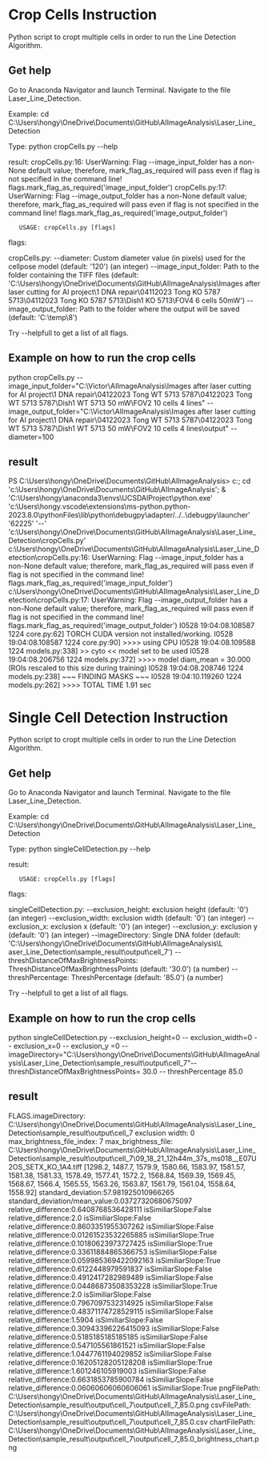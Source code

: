 # Crop Cells Instruction
Python script to cropt multiple cells in order to run the Line Detection Algorithm.
## Get help
Go to Anaconda Navigator and launch Terminal. Navigate to the file Laser_Line_Detection. 

Example: cd C:\Users\hongy\OneDrive\Documents\GitHub\AIImageAnalysis\Laser_Line_Detection

Type: python cropCells.py --help 

result:
cropCells.py:16: UserWarning: Flag --image_input_folder has a non-None default value; therefore, mark_flag_as_required will pass even if flag is not specified in the command line!
  flags.mark_flag_as_required('image_input_folder')
cropCells.py:17: UserWarning: Flag --image_output_folder has a non-None default value; therefore, mark_flag_as_required will pass even if flag is not specified in the command line!
  flags.mark_flag_as_required('image_output_folder')


       USAGE: cropCells.py [flags]
flags:

cropCells.py:
  --diameter: Custom diameter value (in pixels) used for the cellpose model
    (default: '120')
    (an integer)
  --image_input_folder: Path to the folder containing the TIFF files
    (default:
    'C:\\Users\\hongy\\OneDrive\\Documents\\GitHub\\AIImageAnalysis\\Images
    after laser cutting for AI project\\1 DNA repair\\04112023 Tong KO 5787
    5713\\04112023 Tong KO 5787 5713\\Dish1 KO 5713\\FOV4 6 cells 50mW')
  --image_output_folder: Path to the folder where the output will be saved
    (default: 'C:\\temp\\8')

Try --helpfull to get a list of all flags.


                                                        
## Example on how to run the crop cells                                                                        
python cropCells.py --image_input_folder="C:\Victor\AIImageAnalysis\Images after laser cutting for AI project\1 DNA repair\04122023 Tong WT 5713 5787\04122023 Tong WT 5713 5787\Dish1 WT 5713 50 mW\FOV2 10 cells 4 lines" --image_output_folder="C:\Victor\AIImageAnalysis\Images after laser cutting for AI project\1 DNA repair\04122023 Tong WT 5713 5787\04122023 Tong WT 5713 5787\Dish1 WT 5713 50 mW\FOV2 10 cells 4 lines\output" --diameter=100       

## result
PS C:\Users\hongy\OneDrive\Documents\GitHub\AIImageAnalysis>  c:; cd 'c:\Users\hongy\OneDrive\Documents\GitHub\AIImageAnalysis'; & 'C:\Users\hongy\anaconda3\envs\UCSDAIProject\python.exe' 'c:\Users\hongy\.vscode\extensions\ms-python.python-2023.8.0\pythonFiles\lib\python\debugpy\adapter/../..\debugpy\launcher' '62225' '--' 'c:\Users\hongy\OneDrive\Documents\GitHub\AIImageAnalysis\Laser_Line_Detection\cropCells.py'
c:\Users\hongy\OneDrive\Documents\GitHub\AIImageAnalysis\Laser_Line_Detection\cropCells.py:16: UserWarning: Flag --image_input_folder has a non-None default value; therefore, mark_flag_as_required will pass even if flag is not specified in the command line!
  flags.mark_flag_as_required('image_input_folder')
c:\Users\hongy\OneDrive\Documents\GitHub\AIImageAnalysis\Laser_Line_Detection\cropCells.py:17: UserWarning: Flag --image_output_folder has a non-None default value; therefore, mark_flag_as_required will pass even if flag is not specified in the command line!
  flags.mark_flag_as_required('image_output_folder')
I0528 19:04:08.108587  1224 core.py:62] TORCH CUDA version not installed/working.
I0528 19:04:08.108587  1224 core.py:90] >>>> using CPU
I0528 19:04:08.109588  1224 models.py:338] >> cyto << model set to be used
I0528 19:04:08.206756  1224 models.py:372] >>>> model diam_mean =  30.000 (ROIs rescaled to this size during training)
I0528 19:04:08.208746  1224 models.py:238] ~~~ FINDING MASKS ~~~
I0528 19:04:10.119260  1224 models.py:262] >>>> TOTAL TIME 1.91 sec

# Single Cell Detection  Instruction
Python script to cropt multiple cells in order to run the Line Detection Algorithm.
## Get help
Go to Anaconda Navigator and launch Terminal. Navigate to the file Laser_Line_Detection. 

Example: cd C:\Users\hongy\OneDrive\Documents\GitHub\AIImageAnalysis\Laser_Line_Detection

Type: python singleCellDetection.py --help 

result:

       USAGE: cropCells.py [flags]
flags:

singleCellDetection.py:
  --exclusion_height: exclusion height
    (default: '0')
    (an integer)
  --exclusion_width: exclusion width
    (default: '0')
    (an integer)
  --exclusion_x: exclusion x
    (default: '0')
    (an integer)
  --exclusion_y: exclusion y
    (default: '0')
    (an integer)
  --imageDirectory: Single DNA folder
    (default: 'C:\\Users\\hongy\\OneDrive\\Documents\\GitHub\\AIImageAnalysis\\L
    aser_Line_Detection\\sample_result\\output\\cell_7')
  --threshDistanceOfMaxBrightnessPoints: ThreshDistanceOfMaxBrightnessPoints
    (default: '30.0')
    (a number)
  --threshPercentage: ThreshPercentage
    (default: '85.0')
    (a number)

Try --helpfull to get a list of all flags.

                                                        
## Example on how to run the crop cells                                                                        
python singleCellDetection.py --exclusion_height=0 -- exclusion_width=0 -- exclusion_x=0 -- exclusion_y =0 --imageDirectory="C:\Users\hongy\OneDrive\Documents\GitHub\AIImageAnalysis\Laser_Line_Detection\sample_result\output\cell_7"--threshDistanceOfMaxBrightnessPoints= 30.0 -- threshPercentage 85.0

## result
FLAGS.imageDirectory: C:\Users\hongy\OneDrive\Documents\GitHub\AIImageAnalysis\Laser_Line_Detection\sample_result\output\cell_7
exclusion width: 0
max_brightness_file_index: 7
max_brightness_file: C:\Users\hongy\OneDrive\Documents\GitHub\AIImageAnalysis\Laser_Line_Detection\sample_result\output\cell_7\09_18_21_12h44m_37s_ms018__E07U2OS_SETX_KO_1A4.tiff
[1298.2, 1487.7, 1579.9, 1580.66, 1583.97, 1581.57, 1581.38, 1581.33, 1578.49, 1577.41, 1572.2, 1568.84, 1569.39, 1569.45, 1568.67, 1566.4, 1565.55, 1563.26, 1563.87, 1561.79, 1561.04, 1558.64, 1558.92]
standard_deviation:57.981925010966265
standard_deviation/mean_value:0.03727320680675097
relative_difference:0.6408768536428111
isSimiliarSlope:False
relative_difference:2.0
isSimiliarSlope:False
relative_difference:0.8603351955307262
isSimiliarSlope:False
relative_difference:0.01261523532265885
isSimiliarSlope:True
relative_difference:0.10180623973727425
isSimiliarSlope:True
relative_difference:0.33611884865366753
isSimiliarSlope:False
relative_difference:0.059985369422092163
isSimiliarSlope:True
relative_difference:0.6122448979591837
isSimiliarSlope:False
relative_difference:0.4912417282989489
isSimiliarSlope:False
relative_difference:0.04486873508353228
isSimiliarSlope:True
relative_difference:2.0
isSimiliarSlope:False
relative_difference:0.7967097532314925
isSimiliarSlope:False
relative_difference:0.48371174728529115
isSimiliarSlope:False
relative_difference:1.5904
isSimiliarSlope:False
relative_difference:0.30943396226415093
isSimiliarSlope:False
relative_difference:0.5185185185185185
isSimiliarSlope:False
relative_difference:0.547105561861521
isSimiliarSlope:False
relative_difference:1.0447761194029852
isSimiliarSlope:False
relative_difference:0.16205128205128208
isSimiliarSlope:True
relative_difference:1.601246105919003
isSimiliarSlope:False
relative_difference:0.6631853785900784
isSimiliarSlope:False
relative_difference:0.06060606060606061
isSimiliarSlope:True
pngFilePath: C:\Users\hongy\OneDrive\Documents\GitHub\AIImageAnalysis\Laser_Line_Detection\sample_result\output\cell_7\output\cell_7_85.0.png
csvFilePath: C:\Users\hongy\OneDrive\Documents\GitHub\AIImageAnalysis\Laser_Line_Detection\sample_result\output\cell_7\output\cell_7_85.0.csv
chartFilePath: C:\Users\hongy\OneDrive\Documents\GitHub\AIImageAnalysis\Laser_Line_Detection\sample_result\output\cell_7\output\cell_7_85.0_brightness_chart.png
